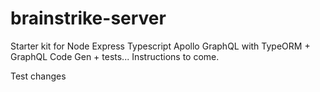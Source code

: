 # brainstrike-server

Starter kit for Node Express Typescript Apollo GraphQL with TypeORM + GraphQL Code Gen + tests... Instructions to come.

Test changes

